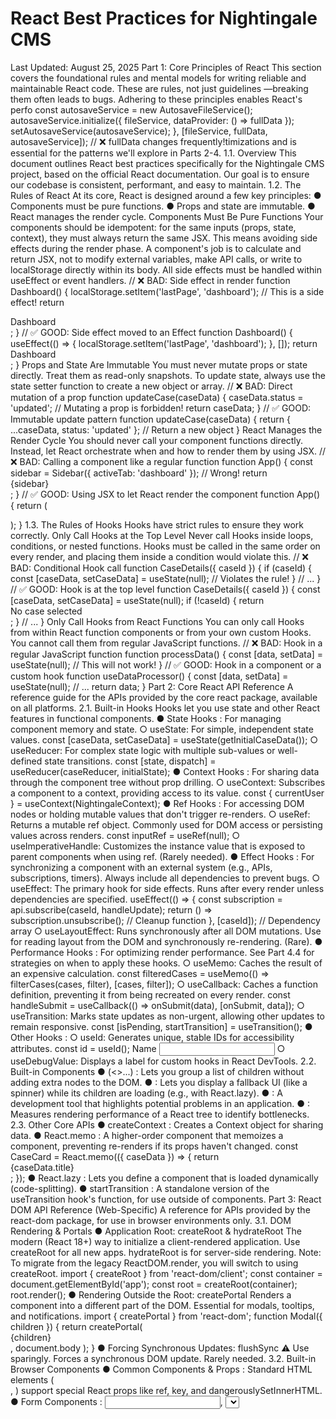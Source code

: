 # React Best Practices for Nightingale CMS

Last Updated: August 25, 2025
Part 1: Core Principles of React
This section covers the foundational rules and mental models for writing reliable and
maintainable React code. These are rules, not just guidelines —breaking them often leads to
bugs. Adhering to these principles enables React's perfo  const autosaveService = new AutosaveFileService();
  autosaveService.initialize({ 
    fileService, 
    dataProvider: () => fullData 
  });
  setAutosaveService(autosaveService);
}, [fileService, fullData, autosaveService]); // ❌ fullData changes frequently!timizations and is essential
for the patterns we'll explore in Parts 2-4.
1.1. Overview
This document outlines React best practices specifically for the Nightingale CMS project,
based on the official React documentation. Our goal is to ensure our codebase is consistent,
performant, and easy to maintain.
1.2. The Rules of React
At its core, React is designed around a few key principles:
● Components must be pure functions.
● Props and state are immutable.
● React manages the render cycle.
Components Must Be Pure Functions
Your components should be idempotent: for the same inputs (props, state, context), they must
always return the same JSX. This means avoiding side effects during the render phase. A
component's job is to calculate and return JSX, not to modify external variables, make API
calls, or write to localStorage directly within its body. All side effects must be handled within
useEffect or event handlers.
//
❌
BAD: Side effect in render
function Dashboard() {
localStorage.setItem('lastPage', 'dashboard'); // This is a side effect!
return <div>Dashboard</div>;
}
//
✅
GOOD: Side effect moved to an Effect
function Dashboard() {
useEffect(() => {
localStorage.setItem('lastPage', 'dashboard');
}, []);
return <div>Dashboard</div>;
}
Props and State Are Immutable
You must never mutate props or state directly. Treat them as read-only snapshots. To update
state, always use the state setter function to create a new object or array.
//
❌
BAD: Direct mutation of a prop
function updateCase(caseData) {
caseData.status = 'updated'; // Mutating a prop is forbidden!
return caseData;
}
//
✅
GOOD: Immutable update pattern
function updateCase(caseData) {
return { ...caseData, status: 'updated' }; // Return a new object
}
React Manages the Render Cycle
You should never call your component functions directly. Instead, let React orchestrate when
and how to render them by using JSX.
//
❌
BAD: Calling a component like a regular function
function App() {
const sidebar = Sidebar({ activeTab: 'dashboard' }); // Wrong!
return <div>{sidebar}</div>;
}
//
✅
GOOD: Using JSX to let React render the component
function App() {
return (

<div>
<Sidebar activeTab="dashboard" />
</div>
);
}
1.3. The Rules of Hooks
Hooks have strict rules to ensure they work correctly.
Only Call Hooks at the Top Level
Never call Hooks inside loops, conditions, or nested functions. Hooks must be called in the
same order on every render, and placing them inside a condition would violate this.
//
❌
 BAD: Conditional Hook call
function CaseDetails({ caseId }) {
if (caseId) {
const [caseData, setCaseData] = useState(null); // Violates the rule!
}
// ...
}
//
✅
 GOOD: Hook is at the top level
function CaseDetails({ caseId }) {
const [caseData, setCaseData] = useState(null);
if (!caseId) {
return <div>No case selected</div>;
}
// ...
}
Only Call Hooks from React Functions
You can only call Hooks from within React function components or from your own custom
Hooks. You cannot call them from regular JavaScript functions.
//
❌
 BAD: Hook in a regular JavaScript function
function processData() {
const [data, setData] = useState(null); // This will not work!
}
//
✅
 GOOD: Hook in a component or a custom hook
function useDataProcessor() {
const [data, setData] = useState(null);
// ...
return data;
}
Part 2: Core React API Reference
A reference guide for the APIs provided by the core react package, available on all platforms.
2.1. Built-in Hooks
Hooks let you use state and other React features in functional components.
●  State Hooks  : For managing component memory and state.
○  useState: For simple, independent state values.
const [caseData, setCaseData] = useState(getInitialCaseData());
○  useReducer: For complex state logic with multiple sub-values or well-defined state
transitions.
const [state, dispatch] = useReducer(caseReducer, initialState);
●  Context Hooks  : For sharing data through the component  tree without prop drilling.
○  useContext: Subscribes a component to a context, providing access to its value.
const { currentUser } = useContext(NightingaleContext);
●  Ref Hooks  : For accessing DOM nodes or holding mutable  values that don't trigger
re-renders.
○  useRef: Returns a mutable ref object. Commonly used for DOM access or persisting
values across renders.
const inputRef = useRef(null);
○  useImperativeHandle: Customizes the instance value that is exposed to parent
components when using ref. (Rarely needed).
●  Effect Hooks  : For synchronizing a component with an  external system (e.g., APIs,
subscriptions, timers). Always include all dependencies to prevent bugs.
○  useEffect: The primary hook for side effects. Runs after every render unless
dependencies are specified.
useEffect(() => {
const subscription = api.subscribe(caseId, handleUpdate);
return () => subscription.unsubscribe(); // Cleanup function
}, [caseId]); // Dependency array
○  useLayoutEffect: Runs synchronously after all DOM mutations. Use for reading layout
from the DOM and synchronously re-rendering. (Rare).
●  Performance Hooks  : For optimizing render performance.  See Part 4.4 for strategies on
when to apply these hooks.
○  useMemo: Caches the result of an expensive calculation.
const filteredCases = useMemo(() => filterCases(cases, filter), [cases, filter]);
○  useCallback: Caches a function definition, preventing it from being recreated on
every render.
const handleSubmit = useCallback(() => onSubmit(data), [onSubmit, data]);
○  useTransition: Marks state updates as non-urgent, allowing other updates to remain
responsive.
const [isPending, startTransition] = useTransition();
●  Other Hooks  :
○  useId: Generates unique, stable IDs for accessibility attributes.
const id = useId();
<label htmlFor={id}>Name</label>
<input id={id} type="text" />
○  useDebugValue: Displays a label for custom hooks in React DevTools.
2.2. Built-in Components
●  <Fragment> (<>...</>)  : Lets you group a list of children  without adding extra nodes to the
DOM.
●  <Suspense>  : Lets you display a fallback UI (like a  spinner) while its children are loading
(e.g., with React.lazy).
●  <StrictMode>  : A development tool that highlights potential  problems in an application.
●  <Profiler>  : Measures rendering performance of a React  tree to identify bottlenecks.
2.3. Other Core APIs
●  createContext  : Creates a Context object for sharing  data.
●  React.memo  : A higher-order component that memoizes  a component, preventing
re-renders if its props haven't changed.
const CaseCard = React.memo(({ caseData }) => {
return <div>{caseData.title}</div>;
});
●  React.lazy  : Lets you define a component that is loaded  dynamically (code-splitting).
●  startTransition  : A standalone version of the useTransition  hook's function, for use
outside of components.
Part 3: React DOM API Reference (Web-Specific)
A reference for APIs provided by the react-dom package, for use in browser environments
only.
3.1. DOM Rendering & Portals
●  Application Root: createRoot & hydrateRoot
The modern (React 18+) way to initialize a client-rendered application. Use createRoot for
all new apps. hydrateRoot is for server-side rendering.
Note: To migrate from the legacy ReactDOM.render, you will switch to using createRoot.
import { createRoot } from 'react-dom/client';
const container = document.getElementById('app');
const root = createRoot(container);
root.render(<NightingaleCMSApp />);
●  Rendering Outside the Root: createPortal
Renders a component into a different part of the DOM. Essential for modals, tooltips, and
notifications.
import { createPortal } from 'react-dom';
function Modal({ children }) {
return createPortal(
<div className="modal-overlay">{children}</div>,
document.body
);
}
●  Forcing Synchronous Updates: flushSync
⚠
 Use sparingly. Forces a synchronous DOM update. Rarely needed.
3.2. Built-in Browser Components
●  Common Components & Props  : Standard HTML elements  (<div>, <span>) support
special React props like ref, key, and dangerouslySetInnerHTML.
●  Form Components  : <input>, <select>, and <textarea>  become  controlled components
when given a value prop, meaning React state is the source of truth.
//
✅
 Controlled: React state drives the value.
function ControlledInput() {
const [value, setValue] = useState('');
return <input value={value} onChange={(e) => setValue(e.target.value)} />;
}
●  Resource & Metadata Components  : React can render <link>,  <meta>, <script>, etc., into
the document <head>.
●  Attribute Naming Conventions  : JSX uses  camelCase  for  most HTML/SVG attributes
(className, htmlFor, tabIndex, xlinkHref).
●  Custom Elements / Web Components  : Supported, but they  use standard HTML
attributes (class), not React's camelCase versions.
3.3. DOM Hooks
●  useFormStatus  : Provides status about a parent <form>'s  submission. Must be called
from a component inside the <form>.
function SubmitButton() {
const { pending } = useFormStatus();
return <button type="submit" disabled={pending}>{pending ? 'Submitting...' :
'Submit'}</button>;
}
●  useFormState  : Manages form state, especially for server  actions, to update the UI based
on the submission result.
3.4. Resource Preloading APIs
●  preload(href, options)  : Tells the browser to start  downloading a resource that will be
needed soon.
●  preinit(href, options)  : Tells the browser to download  and execute a resource, like a
script or stylesheet.
Part 4: Nightingale CMS Guidelines & Best Practices
Project-specific rules, patterns, and checklists for building the Nightingale CMS application.
4.1. Project Setup & Tooling
●  ESLint Configuration  : Enforce the Rules of React automatically.
{
"extends": ["eslint:recommended", "plugin:react/recommended",
"plugin:react-hooks/recommended"],
"rules": {
"react-hooks/rules-of-hooks": "error",
"react-hooks/exhaustive-deps": "warn"
}
}
●  Enabling StrictMode  : Wrap the application root in  <React.StrictMode> to enable extra
development-only checks.
●  Error Boundary Implementation  : Wrap major UI features  in an ErrorBoundary to prevent
a crash in one part of the UI from taking down the entire application.
●  Bundle Architecture Review  : A review is needed to  align our custom bundling system
with modern standards (e.g., Vite, Webpack).
4.2. Architecture & Component Patterns
●  Two-Layer Component Architecture
○  UI Layer (js/components/ui/)  : Generic, reusable components  (Button, Input, Modal).
They are presentation-focused and framework-agnostic.
○  Business Layer (js/components/business/)  : Components  with Nightingale CMS
domain logic. They compose UI components and manage application state.
●  State Management Strategy
○  Local State (useState)  : For component-specific UI  state (e.g., if a dropdown is
open).
○  Complex State (useReducer)  : For state with complex  logic (e.g., a multi-step form).
○  Global State (useContext)  : For app-wide data like  user authentication, permissions,
or theme settings.
●  Component Structure  : Organize components in this order  for readability:
function CaseCreationModal({ isOpen, onClose }) {
// 1. Hooks (useState, useContext, etc.)
// 2. Derived state (useMemo)
// 3. Event handlers (useCallback)
// 4. Effects (useEffect)
// 5. Return JSX
return <StepperModal>{/* ... */}</StepperModal>;
}
●  Form Component Patterns  : Always use controlled components  with accessible labels
(htmlFor/id).
●  Modal Architecture with Portals  : All modals, tooltips,  and dropdowns must use
createPortal.
function CaseCreationModal({ isOpen, onClose }) {
if (!isOpen) return null;
return createPortal(<ModalContent />, document.body);
}
4.3. Accessibility (A11y) Requirements
●  All form inputs must have an associated <label>.
●  All interactive elements must be keyboard-accessible with a clear focus state.
●  Buttons must have descriptive text or an aria-label.
●  Use semantic HTML (<main>, <nav>, <section>).
4.4. Performance Strategy
●  Measure First  : Use the React Profiler to identify  bottlenecks before optimizing.
●  When to Use Performance Hooks  :
○  useMemo: For expensive calculations that are re-run on every render.
○  useCallback: To prevent child components from re-rendering when passed a function
prop.
○  React.memo: Wrap components that are expensive to render and often receive the
same props.
●  Code Splitting  : Use React.lazy and <Suspense> to load  large components on demand.
4.5. Project Audit Checklists
●  Component Purity Audit
○  [ ] No side effects in render logic.
○  [ ] No direct mutation of props or state.
●  Hook Usage Audit
○  [ ] Hooks are only called at the top level.
○  [ ] Hooks are not called inside conditions or loops.
●  Form State Management Checklist
○  [ ] Submission buttons use useFormStatus to show a pending state.
○  [ ] Inputs are disabled during submission.
○  [ ] Validation errors are clearly displayed.
4.6. Action Plan & Next Steps
●  Immediate (This Week)  :
○  [ ] Add ESLint with React rules to all projects.
○  [ ] Enable React.StrictMode globally.
●  Short Term (Next 2 Weeks)  :
○  [ ] Complete the component purity and hook usage audits.
○  [ ] Refactor any components that violate the core rules.
●  Long Term (Next Month)  :
○  [ ] Plan the migration to a modern build tool.
○  [ ] Implement performance optimizations based on Profiler data.
4.7. References
●  [The Rules of React](https://react.dev/reference/rules)
●  [Thinking in React](https://react.dev/learn/thinking-in-react)

---

## Part 5: Nightingale CMS Learning & Discoveries

*This section documents React patterns and pitfalls discovered during actual development of the Nightingale CMS project. These are practical lessons learned from real bugs and issues encountered in our codebase.*

### 5.1. useEffect Dependency Array Pitfalls

*Discovered during autosave service infinite loop debugging (August 26, 2025)*

#### The Problem: Infinite Re-initialization Loops

One of the most subtle but devastating React bugs occurs when frequently changing state is included in useEffect dependency arrays that initialize services or expensive operations.

#### ❌ ANTI-PATTERN: Frequently Changing Dependencies
```javascript
// This creates an infinite re-initialization loop
useEffect(() => {
  const autosaveService = new AutosaveFileService();
  autosaveService.initialize({ 
    fileService: fileService,
    dataProvider: () => fullData,  // Function closure captures current value
    statusCallback: setAutosaveStatus 
  });
  setAutosaveService(autosaveService);
}, [fileService, fullData, autosaveService]); // ❌ fullData changes frequently!
```

**What happens:**
1. Effect runs, creates autosave service
2. Autosave saves data successfully 
3. `setFullData()` is called with updated data
4. `fullData` changes, triggering the useEffect again
5. **New autosave service instance is created** (old one not cleaned up)
6. Multiple autosave services now running simultaneously
7. Each completion triggers more data changes → infinite loop

#### ✅ CORRECT PATTERN: Closure for Current Values
```javascript
// Service initializes once, accesses current data via closure
useEffect(() => {
  const autosaveService = new AutosaveFileService();
  autosaveService.initialize({ 
    fileService: fileService,
    dataProvider: () => fullData,  // ✅ Closure always gets current value
    statusCallback: setAutosaveStatus 
  });
  setAutosaveService(autosaveService);
}, [fileService, autosaveService]); // ✅ Only re-run when service dependencies change
```

**Why this works:**
- The `dataProvider: () => fullData` closure **always** returns the current value of `fullData`
- No need to re-initialize the service when data changes
- Effect only runs when the actual service dependencies change

#### 🧠 Mental Model: Dependencies vs. Current Values

**Ask yourself:** *"Do I need to re-run this effect when this value changes, or do I just need the current value?"*

- **Need to re-run**: Include in dependency array
- **Just need current value**: Use closure pattern, exclude from dependencies

#### 🔍 How to Debug This Pattern

**Symptoms:**
- Services being created multiple times
- "Infinite loop" or "too many re-renders" errors  
- Performance degradation over time
- Multiple instances of the same operation running

**Debugging steps:**
1. Add `console.log('Effect running')` to suspect useEffects
2. Look for effects that run every time data changes
3. Check if services/subscriptions are being recreated unnecessarily
4. Use React DevTools Profiler to identify excessive re-renders

#### 🎯 Rule of Thumb

**For service initialization useEffects:**
- Include: Service constructors, configuration objects, external dependencies
- Exclude: Frequently changing application data that the service will access via closures

This pattern is especially critical for:
- Autosave services
- WebSocket connections  
- Event listeners
- Timers and intervals
- External library initializations
